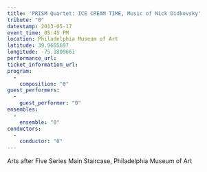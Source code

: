 ```yaml
---
title: 'PRISM Quartet: ICE CREAM TIME, Music of Nick Didkovsky'
tribute: "0"
datestamp: 2013-05-17
event_time: 05:45 PM
location: Philadelphia Museum of Art
latitude: 39.9655697
longitude: -75.1809661
performance_url: 
ticket_information_url: 
program: 
  -
    composition: "0"
guest_performers: 
  -
    guest_performer: "0"
ensembles: 
  -
    ensemble: "0"
conductors: 
  -
    conductor: "0"
---
```

Arts after Five Series
Main Staircase, Philadelphia Museum of Art